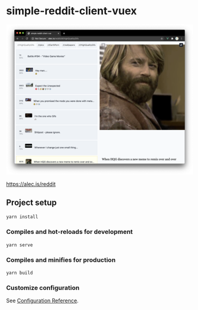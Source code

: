 # simple-reddit-client-vuex

![demo](https://github.com/alectrocute/simple-reddit-client-vuex/blob/master/screenshot-2.png)

https://alec.is/reddit

## Project setup
```
yarn install
```

### Compiles and hot-reloads for development
```
yarn serve
```

### Compiles and minifies for production
```
yarn build
```

### Customize configuration
See [Configuration Reference](https://cli.vuejs.org/config/).
